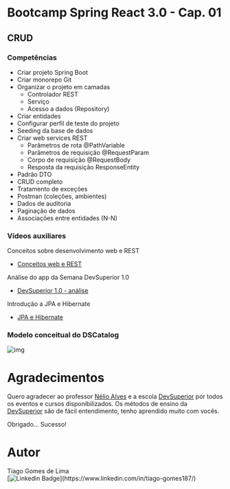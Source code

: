 # Bootcamp Spring React 3.0 - Cap. 01

## CRUD



### Competências

- Criar projeto Spring Boot
- Criar monorepo Git
- Organizar o projeto em camadas
  * Controlador REST
  * Serviço
  * Acesso a dados (Repository)
- Criar entidades
- Configurar perfil de teste do projeto
- Seeding da base de dados
- Criar web services REST
  * Parâmetros de rota @PathVariable
  * Parâmetros de requisição @RequestParam
  * Corpo de requisição @RequestBody
  * Resposta da requisição ResponseEntity<T>
- Padrão DTO
- CRUD completo
- Tratamento de exceções
- Postman (coleções, ambientes)
- Dados de auditoria
- Paginação de dados
- Associações entre entidades (N-N)

### Vídeos auxiliares

Conceitos sobre desenvolvimento web e REST

- [Conceitos web e REST](https://www.youtube.com/watch?v=b8uLFfzcVQ8)

Análise do app da Semana DevSuperior 1.0

- [DevSuperior 1.0 - análise](https://www.youtube.com/watch?v=PfYifUFmXk8)

Introdução a JPA e Hibernate

- [JPA e Hibernate](https://www.youtube.com/watch?v=CAP1IPgeJkw)

### Modelo conceitual do DSCatalog

![img](https://lh5.googleusercontent.com/7JPGI3iCFnQAPvXkVSHLGXLy5S1iJi1gZAfVG_Mrnz7YP7j1vt2ti6pk1dTG_HeSS5JK1cpftJHzDRdtuKLueYuU_ykYFDR8oJk0jT28Hcy9dRfDsX8KJKfhJVoOImOXc_LnyJKT)



# Agradecimentos

Quero agradecer ao professor [Nélio Alves](https://github.com/acenelio "acenelio") e a escola [DevSuperior](https://devsuperior.com.br/ "Site da DevSuperior") por todos os eventos e cursos disponibilizados. Os métodos de ensino da [DevSuperior](https://devsuperior.com.br/ "Site da DevSuperior") são de fácil entendimento, tenho aprendido muito com vocês.

Obrigado...
Sucesso!

# Autor

Tiago Gomes de Lima<br>
[![Linkedin Badge](https://img.shields.io/badge/Tiago_Gomes-blue?style=flat-square&logo=Linkedin&logoColor=white&link=https://www.linkedin.com/in/tiago-gomes187/&target="_blank")](https://www.linkedin.com/in/tiago-gomes187/) 

